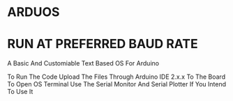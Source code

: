 # ARDUOS
# RUN AT PREFERRED BAUD RATE
A Basic And Customiable Text Based OS For Arduino

To Run The Code Upload The Files Through Arduino IDE 2.x.x To The Board
To Open OS Terminal Use The Serial Monitor And Serial Plotter If You Intend To Use It
